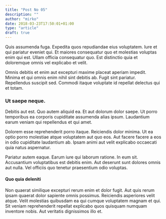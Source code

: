 ```yaml
---
title: "Post No 05"
description: ""
author: "mirko"
date: 2018-03-23T17:50:01+01:00
type: "article"
draft: true
---
```


Quis assumenda fuga. Expedita quos repudiandae eius voluptatem. Iure et qui pariatur eveniet qui. Et maiores consequatur quo et molestias voluptas enim qui est. Ullam officia consequatur quo. Est distinctio quia et doloremque omnis vel explicabo et velit.
 
Omnis debitis et enim aut excepturi maxime placeat aperiam impedit. Minima et qui omnis enim nihil sint debitis ab. Fugit sint pariatur. Repellendus suscipit sed. Commodi itaque voluptate id repellat delectus qui et totam.

### Ut saepe neque.
 
Debitis aut est. Quo autem aliquid ea. Et aut dolorum dolor saepe. Ut porro temporibus ea corporis cupiditate assumenda alias ipsum. Laudantium earum veniam qui repellendus et qui amet.

Dolorem esse reprehenderit porro itaque. Reiciendis dolor minima. Ut ea optio porro molestiae atque voluptatem aut quo eos. Aut facere facere a eos in odio cupiditate laudantium ab. Ipsam animi aut velit explicabo occaecati quia natus aspernatur.
 
Pariatur autem eaque. Earum iure qui laborum ratione. In eum sit. Accusantium voluptatibus est debitis enim. Aut deserunt sunt dolores omnis aut nulla. Vel officiis quo tenetur praesentium odio voluptas.

#### Quo quia deleniti
 
Non quaerat similique excepturi rerum enim et dolor fugit. Aut quis rerum ipsam quaerat dolor sapiente omnis possimus. Reiciendis asperiores velit atque. Velit molestias quibusdam ea qui cumque voluptatem magnam et qui. Sit veniam reprehenderit repellat explicabo quos quisquam numquam inventore nobis. Aut veritatis dignissimos illo et.